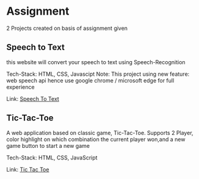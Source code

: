 # Assignment

2 Projects created on basis of assignment given

## Speech to Text

this website will convert your speech to text using Speech-Recognition

Tech-Stack: HTML, CSS, Javascipt
Note: This project using new feature: web speech api hence use google chrome / microsoft edge for full experience

Link: [Speech To Text](https://usersatoshi.github.io/sustainableadvancements/Speech%20to%20text/)

## Tic-Tac-Toe

A web application based on classic game, Tic-Tac-Toe.
Supports 2 Player, color highlight on which combination the current player won,and a new game button to start a new game

Tech-Stack: HTML, CSS, JavaScript

Link: [Tic Tac Toe](https://usersatoshi.github.io/sustainableadvancements/Tic%20Tac%20Toe/)
